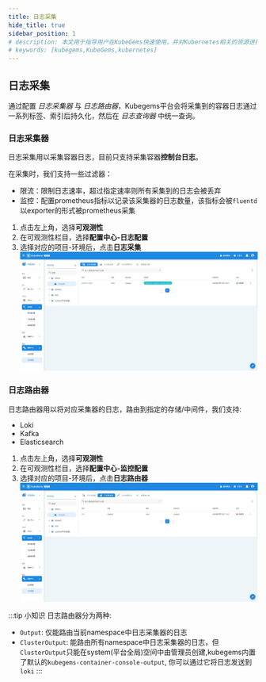```yaml
---
title: 日志采集
hide_title: true
sidebar_position: 1
# description: 本文用于指导用户在KubeGems快速使用，并对Kubernetes相关的资源进行操作
# keywords: [kubegems,KubeGems,kubernetes]
---
```


## 日志采集

通过配置 _日志采集器_ 与 _日志路由器_，Kubegems平台会将采集到的容器日志通过一系列标签、索引后持久化，然后在 _日志查询器_ 中统一查询。


### 日志采集器

日志采集用以采集容器日志，目前只支持采集容器**控制台日志**。

在采集时，我们支持一些过滤器：
- 限流：限制日志速率，超过指定速率则所有采集到的日志会被丢弃
- 监控：配置prometheus指标以记录该采集器的日志数量，该指标会被`fluentd`以exporter的形式被prometheus采集


1. 点击左上角，选择**可观测性**
2. 在可观测性栏目，选择**配置中心-日志配置**
3. 选择对应的项目-环境后，点击**日志采集**
![](./assets/flow.jpg)

### 日志路由器

日志路由器用以将对应采集器的日志，路由到指定的存储/中间件，我们支持:

- Loki
- Kafka
- Elasticsearch

1. 点击左上角，选择**可观测性**
2. 在可观测性栏目，选择**配置中心-监控配置**
3. 选择对应的项目-环境后，点击**日志路由器**
![](assets/output.jpg)

:::tip 小知识
日志路由器分为两种:
- `Output`: 仅能路由当前namespace中日志采集器的日志
- `ClusterOutput`: 能路由所有namespace中日志采集器的日志，但`ClusterOutput`只能在system(平台全局)空间中由管理员创建,kubegems内置了默认的`kubegems-container-console-output`, 你可以通过它将日志发送到`loki`
:::

